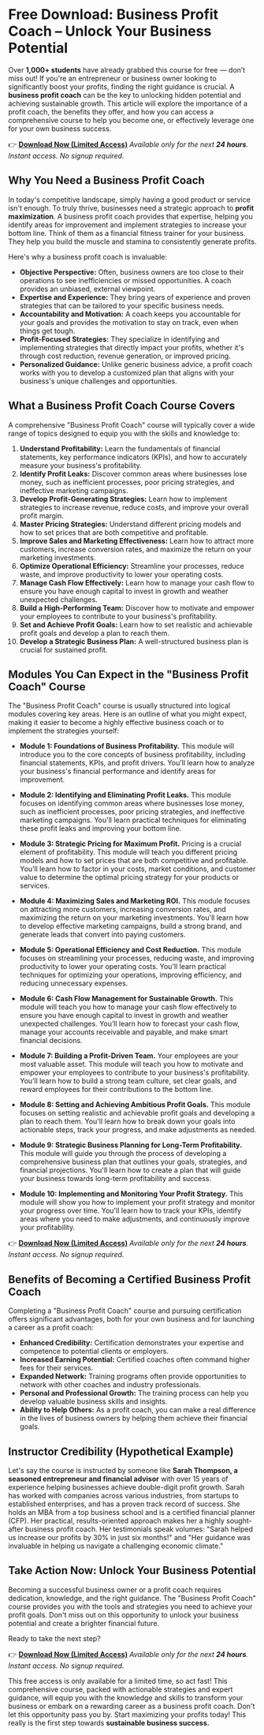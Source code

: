 # Free Download: Business Profit Coach – Unlock Your Business Potential

Over **1,000+ students** have already grabbed this course for free — don’t miss out! If you're an entrepreneur or business owner looking to significantly boost your profits, finding the right guidance is crucial. A **business profit coach** can be the key to unlocking hidden potential and achieving sustainable growth. This article will explore the importance of a profit coach, the benefits they offer, and how you can access a comprehensive course to help you become one, or effectively leverage one for your own business success.

👉 [**Download Now (Limited Access)**](https://udemywork.com/business-profit-coach)
_Available only for the next **24 hours**. Instant access. No signup required._

## Why You Need a Business Profit Coach

In today's competitive landscape, simply having a good product or service isn't enough. To truly thrive, businesses need a strategic approach to **profit maximization**. A business profit coach provides that expertise, helping you identify areas for improvement and implement strategies to increase your bottom line. Think of them as a financial fitness trainer for your business. They help you build the muscle and stamina to consistently generate profits.

Here's why a business profit coach is invaluable:

*   **Objective Perspective:** Often, business owners are too close to their operations to see inefficiencies or missed opportunities. A coach provides an unbiased, external viewpoint.
*   **Expertise and Experience:** They bring years of experience and proven strategies that can be tailored to your specific business needs.
*   **Accountability and Motivation:** A coach keeps you accountable for your goals and provides the motivation to stay on track, even when things get tough.
*   **Profit-Focused Strategies:** They specialize in identifying and implementing strategies that directly impact your profits, whether it's through cost reduction, revenue generation, or improved pricing.
*   **Personalized Guidance:** Unlike generic business advice, a profit coach works with you to develop a customized plan that aligns with your business's unique challenges and opportunities.

## What a Business Profit Coach Course Covers

A comprehensive "Business Profit Coach" course will typically cover a wide range of topics designed to equip you with the skills and knowledge to:

1.  **Understand Profitability:** Learn the fundamentals of financial statements, key performance indicators (KPIs), and how to accurately measure your business's profitability.
2.  **Identify Profit Leaks:** Discover common areas where businesses lose money, such as inefficient processes, poor pricing strategies, and ineffective marketing campaigns.
3.  **Develop Profit-Generating Strategies:** Learn how to implement strategies to increase revenue, reduce costs, and improve your overall profit margin.
4.  **Master Pricing Strategies:** Understand different pricing models and how to set prices that are both competitive and profitable.
5.  **Improve Sales and Marketing Effectiveness:** Learn how to attract more customers, increase conversion rates, and maximize the return on your marketing investments.
6.  **Optimize Operational Efficiency:** Streamline your processes, reduce waste, and improve productivity to lower your operating costs.
7.  **Manage Cash Flow Effectively:** Learn how to manage your cash flow to ensure you have enough capital to invest in growth and weather unexpected challenges.
8.  **Build a High-Performing Team:** Discover how to motivate and empower your employees to contribute to your business's profitability.
9.  **Set and Achieve Profit Goals:** Learn how to set realistic and achievable profit goals and develop a plan to reach them.
10. **Develop a Strategic Business Plan:** A well-structured business plan is crucial for sustained profit.

## Modules You Can Expect in the "Business Profit Coach" Course

The "Business Profit Coach" course is usually structured into logical modules covering key areas. Here is an outline of what you might expect, making it easier to become a highly effective business coach or to implement the strategies yourself:

*   **Module 1: Foundations of Business Profitability.** This module will introduce you to the core concepts of business profitability, including financial statements, KPIs, and profit drivers. You’ll learn how to analyze your business's financial performance and identify areas for improvement.

*   **Module 2: Identifying and Eliminating Profit Leaks.** This module focuses on identifying common areas where businesses lose money, such as inefficient processes, poor pricing strategies, and ineffective marketing campaigns. You'll learn practical techniques for eliminating these profit leaks and improving your bottom line.

*   **Module 3: Strategic Pricing for Maximum Profit.** Pricing is a crucial element of profitability. This module will teach you different pricing models and how to set prices that are both competitive and profitable. You’ll learn how to factor in your costs, market conditions, and customer value to determine the optimal pricing strategy for your products or services.

*   **Module 4: Maximizing Sales and Marketing ROI.** This module focuses on attracting more customers, increasing conversion rates, and maximizing the return on your marketing investments. You'll learn how to develop effective marketing campaigns, build a strong brand, and generate leads that convert into paying customers.

*   **Module 5: Operational Efficiency and Cost Reduction.** This module focuses on streamlining your processes, reducing waste, and improving productivity to lower your operating costs. You'll learn practical techniques for optimizing your operations, improving efficiency, and reducing unnecessary expenses.

*   **Module 6: Cash Flow Management for Sustainable Growth.** This module will teach you how to manage your cash flow effectively to ensure you have enough capital to invest in growth and weather unexpected challenges. You’ll learn how to forecast your cash flow, manage your accounts receivable and payable, and make smart financial decisions.

*   **Module 7: Building a Profit-Driven Team.** Your employees are your most valuable asset. This module will teach you how to motivate and empower your employees to contribute to your business's profitability. You’ll learn how to build a strong team culture, set clear goals, and reward employees for their contributions to the bottom line.

*   **Module 8: Setting and Achieving Ambitious Profit Goals.** This module focuses on setting realistic and achievable profit goals and developing a plan to reach them. You'll learn how to break down your goals into actionable steps, track your progress, and make adjustments as needed.

*   **Module 9: Strategic Business Planning for Long-Term Profitability.** This module will guide you through the process of developing a comprehensive business plan that outlines your goals, strategies, and financial projections. You'll learn how to create a plan that will guide your business towards long-term profitability and success.

*   **Module 10: Implementing and Monitoring Your Profit Strategy.** This module will show you how to implement your profit strategy and monitor your progress over time. You'll learn how to track your KPIs, identify areas where you need to make adjustments, and continuously improve your profitability.

👉 [**Download Now (Limited Access)**](https://udemywork.com/business-profit-coach)
_Available only for the next **24 hours**. Instant access. No signup required._

## Benefits of Becoming a Certified Business Profit Coach

Completing a "Business Profit Coach" course and pursuing certification offers significant advantages, both for your own business and for launching a career as a profit coach:

*   **Enhanced Credibility:** Certification demonstrates your expertise and competence to potential clients or employers.
*   **Increased Earning Potential:** Certified coaches often command higher fees for their services.
*   **Expanded Network:** Training programs often provide opportunities to network with other coaches and industry professionals.
*   **Personal and Professional Growth:** The training process can help you develop valuable business skills and insights.
*   **Ability to Help Others:** As a profit coach, you can make a real difference in the lives of business owners by helping them achieve their financial goals.

## Instructor Credibility (Hypothetical Example)

Let's say the course is instructed by someone like **Sarah Thompson, a seasoned entrepreneur and financial advisor** with over 15 years of experience helping businesses achieve double-digit profit growth. Sarah has worked with companies across various industries, from startups to established enterprises, and has a proven track record of success. She holds an MBA from a top business school and is a certified financial planner (CFP). Her practical, results-oriented approach makes her a highly sought-after business profit coach. Her testimonials speak volumes: "Sarah helped us increase our profits by 30% in just six months!" and "Her guidance was invaluable in helping us navigate a challenging economic climate."

## Take Action Now: Unlock Your Business Potential

Becoming a successful business owner or a profit coach requires dedication, knowledge, and the right guidance. The "Business Profit Coach" course provides you with the tools and strategies you need to achieve your profit goals. Don't miss out on this opportunity to unlock your business potential and create a brighter financial future.

Ready to take the next step?

👉 [**Download Now (Limited Access)**](https://udemywork.com/business-profit-coach)
_Available only for the next **24 hours**. Instant access. No signup required._

This free access is only available for a limited time, so act fast! This comprehensive course, packed with actionable strategies and expert guidance, will equip you with the knowledge and skills to transform your business or embark on a rewarding career as a business profit coach. Don't let this opportunity pass you by. Start maximizing your profits today! This really is the first step towards **sustainable business success.**
